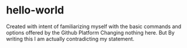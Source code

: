 # hello-world
Created with intent of familiarizing myself with the basic commands and options offered by the Github Platform 
Changing nothing here. 
But By writing this I am actually contradicting my statement.
